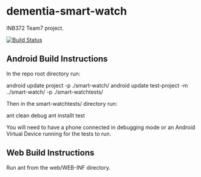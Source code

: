 dementia-smart-watch
====================

INB372 Team7 project.

[![Build Status](http://106.186.31.86:9090/buildStatus/icon?job=dementia-smart-watch)](http://106.186.31.86:9090/job/dementia-smart-watch/)

Android Build Instructions
--------------------------
In the repo root directory run:

android update project -p ./smart-watch/
android update test-project -m ../smart-watch/ -p ./smart-watchtests/

Then in the smart-watchtests/ directory run:

ant clean debug
ant installt test

You will need to have a phone connected in debugging mode or an Android Virtual Device running for the tests to run.

Web Build Instructions
----------------------
Run ant from the web/WEB-INF directory.
